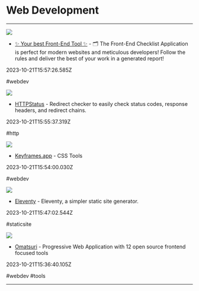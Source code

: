 # Web Development

---

![](https://everywhere-8a59.kxcdn.com/img/social/facebook-banner.jpg)

- [✨ Your best Front-End Tool ✨](https://frontendchecklist.io) - 🗂 The Front-End Checklist Application is perfect for modern websites and meticulous developers! Follow the rules and deliver the best of your work in a generated report!

2023-10-21T15:57:26.585Z

#webdev

![](https://httpstatus.io/images/httpstatus-og-image.jpg)

- [HTTPStatus](https://httpstatus.io) - Redirect checker to easily check status codes, response headers, and redirect chains.

2023-10-21T15:55:37.319Z

#http

![](https://keyframes.app/img/meta/facebook.png)

- [Keyframes.app](https://keyframes.app) - CSS Tools

2023-10-21T15:54:00.030Z

#webdev

![](https://v1.screenshot.11ty.dev/https%3A%2F%2Fwww.11ty.dev%2F/opengraph/)

- [Eleventy](https://www.11ty.dev) - Eleventy, a simpler static site generator.

2023-10-21T15:47:02.544Z

#staticsite

![](https://rdl.ink/render/https%3A%2F%2Fomatsuri.app)

- [Omatsuri](https://omatsuri.app) - Progressive Web Application with 12 open source frontend focused tools

2023-10-21T15:36:40.105Z

#webdev #tools

---

